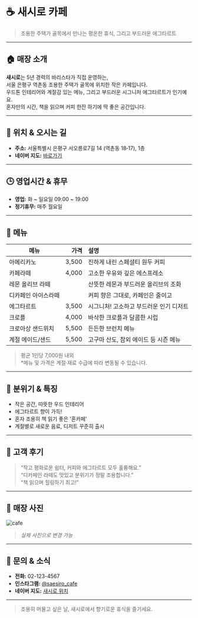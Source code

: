 # ☕ 새시로 카페

> 조용한 주택가 골목에서 만나는 평온한 휴식, 그리고 부드러운 에그타르트

---

## 🏠 매장 소개

**새시로**는 5년 경력의 바리스타가 직접 운영하는,  
서울 은평구 역촌동 조용한 주택가 골목에 위치한 작은 카페입니다.  
우드톤 인테리어와 계절감 있는 메뉴, 그리고 부드러운 시그니처 에그타르트가 인기예요.  
혼자만의 시간, 책을 읽으며 커피 한잔 하기에 딱 좋은 공간입니다.

---

## 📍 위치 & 오시는 길

- **주소:** 서울특별시 은평구 서오릉로7길 14 (역촌동 18‑17), 1층
- **네이버 지도:** [바로가기](https://map.naver.com/v5/search/%EC%83%88%EC%8B%9C%EB%A1%9C)

---

## 🕒 영업시간 & 휴무

- **영업:** 화 ~ 일요일 09:00 ~ 19:00
- **정기휴무:** 매주 월요일

---

## 🍰 메뉴

| 메뉴                | 가격    | 설명                                |
|---------------------|--------:|:-------------------------------------|
| 아메리카노          | 3,500   | 진하게 내린 스페셜티 원두 커피      |
| 카페라떼            | 4,000   | 고소한 우유와 깊은 에스프레소       |
| 레몬 올리브 라떼    |  | 산뜻한 레몬과 부드러운 올리브의 조화 |
| 디카페인 아이스라떼 |  | 커피 향은 그대로, 카페인은 줄이고    |
| 에그타르트          | 3,500   | 시그니처! 고소하고 부드러운 인기 디저트 |
| 크로플              | 4,000   | 바삭한 크로플과 달콤한 시럽         |
| 크로아상 샌드위치   | 5,500   | 든든한 브런치 메뉴                   |
| 계절 에이드/샌드    | 5,500   | 고구마 산도, 참외 에이드 등 시즌 메뉴 |

> 평균 1인당 7,000원 내외  
> *메뉴 및 가격은 계절·재료 수급에 따라 변동될 수 있습니다.

---

## 🌿 분위기 & 특징

- 작은 공간, 따뜻한 우드 인테리어
- 에그타르트 향이 가득!
- 혼자 조용히 책 읽기 좋은 '혼카페'
- 계절별로 새로운 음료, 디저트 꾸준히 출시

---

## 💬 고객 후기

> “작고 평화로운 쉼터, 커피와 에그타르트 모두 훌륭해요.”  
> “디카페인 라떼도 맛있고 분위기가 정말 조용합니다.”  
> “책 읽으며 힐링하기 최고!”

---

## 📸 매장 사진

![cafe](https://mblogthumb-phinf.pstatic.net/MjAyMzAxMThfMTU2/MDAxNjc0MDUzNjM3NDgw.4ptOFgB2-Amb0sPwzeCYa0EOFyqb1nWWRTlnpNPYbP4g.rapposlvB5IzhfLdumyvqjkcHDUNtASjkGjEzZEyRlUg.JPEG.mickylsj/IMG_6125.jpg?type=w966)
> *실제 사진으로 변경 가능*

---

## 📱 문의 & 소식

- **전화:** 02-123-4567
- **인스타그램:** [@saesiro_cafe](https://instagram.com/saesiro_cafe)
- **네이버 지도:** [새시로 위치](https://map.naver.com/v5/search/%EC%83%88%EC%8B%9C%EB%A1%9C)

---

> 조용히 머물고 싶은 날, 새시로에서 향기로운 휴식을 즐기세요.
